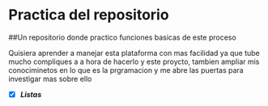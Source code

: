 # Practica del repositorio
##Un repositorio donde practico funciones basicas de este proceso



Quisiera aprender a manejar esta plataforma con mas facilidad ya que tube mucho compliques a a hora de hacerlo y este proycto,
tambien ampliar mis conociminetos en lo que es la prgramacion y me abre las puertas para investigar mas sobre ello

- [x] _**Listas**_
